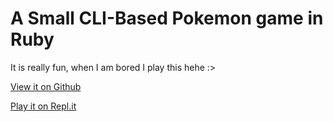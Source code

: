 # A Small CLI-Based Pokemon game in Ruby

It is really fun, when I am bored I play this hehe :>

[View it on Github](https://github.com/SnowballSH/SimplePokemonGameCLI)

[Play it on Repl.it](https://repl.it/@SnowballSH/SimplePokemonGameCLI)
